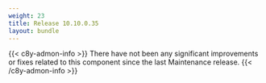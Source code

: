 ```yaml
---
weight: 23
title: Release 10.10.0.35
layout: bundle
---
```

{{< c8y-admon-info >}}
There have not been any significant improvements or fixes related to this component since the last Maintenance release.
{{< /c8y-admon-info >}}
